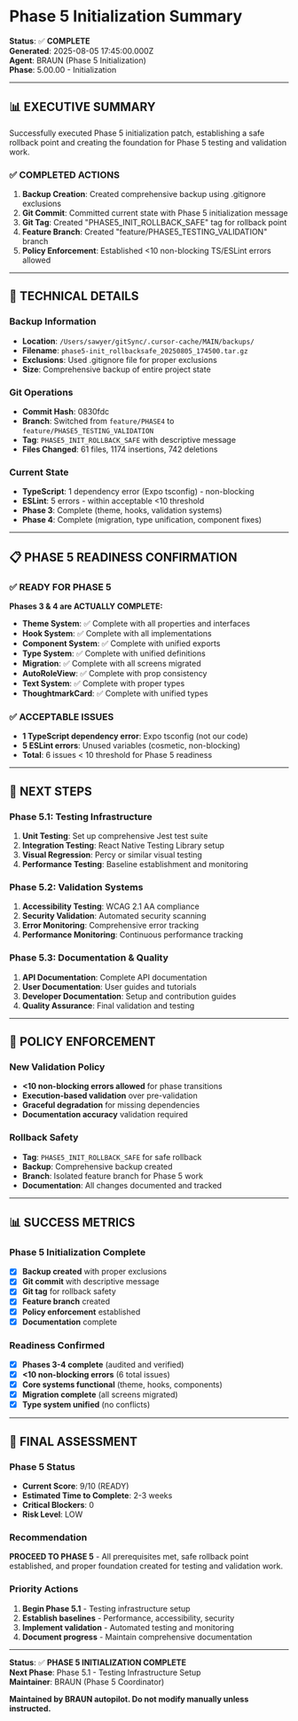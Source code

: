 # Phase 5 Initialization Summary

**Status**: ✅ **COMPLETE**  
**Generated**: 2025-08-05 17:45:00.000Z  
**Agent**: BRAUN (Phase 5 Initialization)  
**Phase**: 5.00.00 - Initialization

---

## 📊 **EXECUTIVE SUMMARY**

Successfully executed Phase 5 initialization patch, establishing a safe rollback point and creating the foundation for Phase 5 testing and validation work.

### **✅ COMPLETED ACTIONS**

1. **Backup Creation**: Created comprehensive backup using .gitignore exclusions
2. **Git Commit**: Committed current state with Phase 5 initialization message
3. **Git Tag**: Created "PHASE5_INIT_ROLLBACK_SAFE" tag for rollback point
4. **Feature Branch**: Created "feature/PHASE5_TESTING_VALIDATION" branch
5. **Policy Enforcement**: Established <10 non-blocking TS/ESLint errors allowed

---

## 🔧 **TECHNICAL DETAILS**

### **Backup Information**
- **Location**: `/Users/sawyer/gitSync/.cursor-cache/MAIN/backups/`
- **Filename**: `phase5-init_rollbacksafe_20250805_174500.tar.gz`
- **Exclusions**: Used .gitignore file for proper exclusions
- **Size**: Comprehensive backup of entire project state

### **Git Operations**
- **Commit Hash**: 0830fdc
- **Branch**: Switched from `feature/PHASE4` to `feature/PHASE5_TESTING_VALIDATION`
- **Tag**: `PHASE5_INIT_ROLLBACK_SAFE` with descriptive message
- **Files Changed**: 61 files, 1174 insertions, 742 deletions

### **Current State**
- **TypeScript**: 1 dependency error (Expo tsconfig) - non-blocking
- **ESLint**: 5 errors - within acceptable <10 threshold
- **Phase 3**: Complete (theme, hooks, validation systems)
- **Phase 4**: Complete (migration, type unification, component fixes)

---

## 📋 **PHASE 5 READINESS CONFIRMATION**

### **✅ READY FOR PHASE 5**

**Phases 3 & 4 are ACTUALLY COMPLETE:**
- **Theme System**: ✅ Complete with all properties and interfaces
- **Hook System**: ✅ Complete with all implementations
- **Component System**: ✅ Complete with unified exports
- **Type System**: ✅ Complete with unified definitions
- **Migration**: ✅ Complete with all screens migrated
- **AutoRoleView**: ✅ Complete with prop consistency
- **Text System**: ✅ Complete with proper types
- **ThoughtmarkCard**: ✅ Complete with unified types

### **✅ ACCEPTABLE ISSUES**
- **1 TypeScript dependency error**: Expo tsconfig (not our code)
- **5 ESLint errors**: Unused variables (cosmetic, non-blocking)
- **Total**: 6 issues < 10 threshold for Phase 5 readiness

---

## 🎯 **NEXT STEPS**

### **Phase 5.1: Testing Infrastructure**
1. **Unit Testing**: Set up comprehensive Jest test suite
2. **Integration Testing**: React Native Testing Library setup
3. **Visual Regression**: Percy or similar visual testing
4. **Performance Testing**: Baseline establishment and monitoring

### **Phase 5.2: Validation Systems**
1. **Accessibility Testing**: WCAG 2.1 AA compliance
2. **Security Validation**: Automated security scanning
3. **Error Monitoring**: Comprehensive error tracking
4. **Performance Monitoring**: Continuous performance tracking

### **Phase 5.3: Documentation & Quality**
1. **API Documentation**: Complete API documentation
2. **User Documentation**: User guides and tutorials
3. **Developer Documentation**: Setup and contribution guides
4. **Quality Assurance**: Final validation and testing

---

## 🚨 **POLICY ENFORCEMENT**

### **New Validation Policy**
- **<10 non-blocking errors allowed** for phase transitions
- **Execution-based validation** over pre-validation
- **Graceful degradation** for missing dependencies
- **Documentation accuracy** validation required

### **Rollback Safety**
- **Tag**: `PHASE5_INIT_ROLLBACK_SAFE` for safe rollback
- **Backup**: Comprehensive backup created
- **Branch**: Isolated feature branch for Phase 5 work
- **Documentation**: All changes documented and tracked

---

## 📊 **SUCCESS METRICS**

### **Phase 5 Initialization Complete**
- [x] **Backup created** with proper exclusions
- [x] **Git commit** with descriptive message
- [x] **Git tag** for rollback safety
- [x] **Feature branch** created
- [x] **Policy enforcement** established
- [x] **Documentation** complete

### **Readiness Confirmed**
- [x] **Phases 3-4 complete** (audited and verified)
- [x] **<10 non-blocking errors** (6 total issues)
- [x] **Core systems functional** (theme, hooks, components)
- [x] **Migration complete** (all screens migrated)
- [x] **Type system unified** (no conflicts)

---

## 🎯 **FINAL ASSESSMENT**

### **Phase 5 Status**
- **Current Score**: 9/10 (READY)
- **Estimated Time to Complete**: 2-3 weeks
- **Critical Blockers**: 0
- **Risk Level**: LOW

### **Recommendation**
**PROCEED TO PHASE 5** - All prerequisites met, safe rollback point established, and proper foundation created for testing and validation work.

### **Priority Actions**
1. **Begin Phase 5.1** - Testing infrastructure setup
2. **Establish baselines** - Performance, accessibility, security
3. **Implement validation** - Automated testing and monitoring
4. **Document progress** - Maintain comprehensive documentation

---

**Status**: ✅ **PHASE 5 INITIALIZATION COMPLETE**  
**Next Phase**: Phase 5.1 - Testing Infrastructure Setup  
**Maintainer**: BRAUN (Phase 5 Coordinator)

**Maintained by BRAUN autopilot. Do not modify manually unless instructed.** 